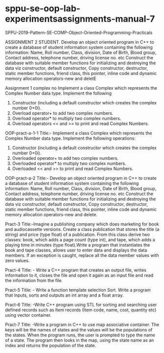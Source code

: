 # sppu-se-oop-lab-experimentsassignments-manual-7
SPPU-2019-Pattern-SE-COMP-Object-Oriented-Programming-Practicals

ASSIGNMENT 2 STUDENT.
Develop an object oriented program in C++ to create a database of student
information system containing the following information: Name, Roll
number, Class, division, Date of Birth, Blood group, Contact address,
telephone number, driving license no. etc Construct the database with
suitable member functions for initializing and destroying the data viz
constructor, default constructor, Copy constructor, destructor, static member
functions, friend class, this pointer, inline code and dynamic memory
allocation operators-new and deletE

Assignment 1 complex no
Implement a class Complex which represents the Complex Number data type.
Implement the following
1. Constructor (including a default constructor which creates the complex
number 0+0i).
2. Overload operator+ to add two complex numbers.
3. Overload operator* to multiply two complex numbers.
4. Overload operators &lt;&lt; and &gt;&gt; to print and read Complex Numbers.

OOP-pract-a-1-1
Title:- Implement a class Complex which represents the Complex Number data type.
Implement the following operations:
1. Constructor (including a default constructor which creates the complex number 0+0i).
2. Overloaded operator+ to add two complex numbers.
3. Overloaded operator* to multiply two complex numbers.
4. Overloaded << and >> to print and read Complex Numbers.

OOP-pract-a-2
Title:- Develop an object oriented program in C++ to create a database of student information
system containing the following information: Name, Roll number, Class, division, Date of Birth,
Blood group, Contact address, telephone number, driving license no. etc Construct the database
with suitable member functions for initializing and destroying the data viz constructor, default
constructor, Copy constructor, destructor, static member functions, friend class, this pointer,
inline code and dynamic memory allocation operators-new and delete.

Pract-3
Title:-Imagine a publishing company which does marketing for book and audiocassette versions.
Create a class publication that stores the title (a string) and price (type float) of a publication.
From this class derive two classes: book, which adds a page count (type int), and tape, which
adds a playing time in minutes (type float).Write a program that instantiates the book and tape
classes, allows user to enter data and displays the data members. If an exception is caught,
replace all the data member values with zero values.

Pract-4
Title: - Write a C++ program that creates an output file, writes information to it, closes the file
and open it again as an input file and read the information from the file.

Pract-5
Title: - Write a function template selection Sort. Write a program that inputs, sorts and outputs
an int array and a float array.

Pract-6
Title: -Write C++ program using STL for sorting and searching user defined records such as Item records
(Item code, name, cost, quantity etc) using vector container.

Pract-7
Title: -Write a program in C++ to use map associative container. The keys will be the names of states
and the values will be the populations of the states. When the program runs, the user is prompted to
type the name of a state. The program then looks in the map, using the state name as an index and
returns the population of the state.






